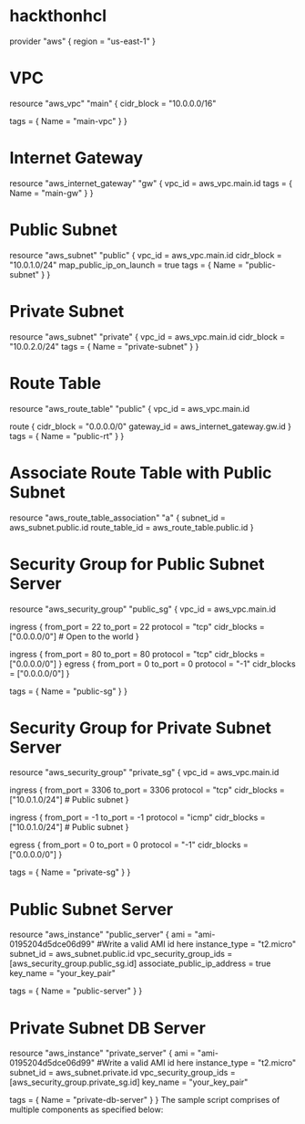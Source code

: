 # hackthonhcl

provider "aws" {
  region = "us-east-1" 
}
# VPC
resource "aws_vpc" "main" {
  cidr_block = "10.0.0.0/16"

tags = {
    Name = "main-vpc"
  }
}


# Internet Gateway
resource "aws_internet_gateway" "gw" {
  vpc_id = aws_vpc.main.id
  tags = {
    Name = "main-gw"
  }
}


# Public Subnet
resource "aws_subnet" "public" {
  vpc_id                   = aws_vpc.main.id
  cidr_block               = "10.0.1.0/24"
  map_public_ip_on_launch  = true
  tags = {
    Name = "public-subnet"
  }
}

# Private Subnet
resource "aws_subnet" "private" {
  vpc_id     = aws_vpc.main.id
  cidr_block = "10.0.2.0/24"
  tags = {
    Name = "private-subnet"
  }
}
# Route Table
resource "aws_route_table" "public" {
  vpc_id = aws_vpc.main.id


  route {
    cidr_block = "0.0.0.0/0"
    gateway_id = aws_internet_gateway.gw.id
  }
  tags = {
    Name = "public-rt"
  }
}
# Associate Route Table with Public Subnet
resource "aws_route_table_association" "a" {
  subnet_id      = aws_subnet.public.id
  route_table_id = aws_route_table.public.id
}
# Security Group for Public Subnet Server
resource "aws_security_group" "public_sg" {
  vpc_id = aws_vpc.main.id


  ingress {
    from_port   = 22
    to_port     = 22
    protocol    = "tcp"
    cidr_blocks = ["0.0.0.0/0"] # Open to the world
  }

  ingress {
    from_port   = 80
    to_port     = 80
    protocol    = "tcp"
    cidr_blocks = ["0.0.0.0/0"]
  }
  egress {
    from_port   = 0
    to_port     = 0
    protocol    = "-1"
    cidr_blocks = ["0.0.0.0/0"]
  }

  tags = {
    Name = "public-sg"
  }
}
# Security Group for Private Subnet Server
resource "aws_security_group" "private_sg" {
  vpc_id = aws_vpc.main.id


  ingress {
    from_port   = 3306
    to_port     = 3306
    protocol    = "tcp"
    cidr_blocks = ["10.0.1.0/24"] # Public subnet
  }


  ingress {
    from_port   = -1
    to_port     = -1
    protocol    = "icmp"
    cidr_blocks = ["10.0.1.0/24"] # Public subnet
  }


  egress {
    from_port   = 0
    to_port     = 0
    protocol    = "-1"
    cidr_blocks = ["0.0.0.0/0"]
  }


  tags = {
    Name = "private-sg"
  }
}
# Public Subnet Server
resource "aws_instance" "public_server" {
  ami                    = "ami-0195204d5dce06d99"   #Write a valid AMI id here
  instance_type          = "t2.micro"
  subnet_id              = aws_subnet.public.id
  vpc_security_group_ids = [aws_security_group.public_sg.id]
  associate_public_ip_address = true
  key_name               = "your_key_pair"  


  tags = {
    Name = "public-server"
  }
}


# Private Subnet DB Server
resource "aws_instance" "private_server" {
  ami                    = "ami-0195204d5dce06d99"  #Write a valid AMI id here
  instance_type          = "t2.micro"
  subnet_id              = aws_subnet.private.id
  vpc_security_group_ids = [aws_security_group.private_sg.id]
  key_name               = "your_key_pair" 

 tags = {
    Name = "private-db-server"
  }
} 
The sample script comprises of multiple components as specified below:
